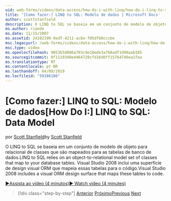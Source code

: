 ```yaml
---
uid: web-forms/videos/data-access/how-do-i-with-linq/how-do-i-linq-to-sql-data-model
title: '[Como fazer:] LINQ to SQL: Modelo de dados | Microsoft Docs'
author: scottstanfield
description: O LINQ to SQL se baseia em um conjunto de modelo de objeto para relacional de classes que são mapeados para as tabelas de banco de dados. Visual Studio 2008 inclui uma superfície de design visual do ORM...
ms.author: riande
ms.date: 11/15/2007
ms.assetid: 24282199-9edf-4211-ac6e-f05df68cccbe
msc.legacyurl: /web-forms/videos/data-access/how-do-i-with-linq/how-do-i-linq-to-sql-data-model
msc.type: video
ms.openlocfilehash: 9053b5d006a703c9e10ede3a768adf1d90aab185
ms.sourcegitcommit: 0f1119340e4464720cfd16d0ff15764746ea1fea
ms.translationtype: MT
ms.contentlocale: pt-BR
ms.lasthandoff: 04/09/2019
ms.locfileid: "59386106"
---
```

# <a name="how-do-i-linq-to-sql-data-model"></a><span data-ttu-id="bf22c-104">[Como fazer:] LINQ to SQL: Modelo de dados</span><span class="sxs-lookup"><span data-stu-id="bf22c-104">[How Do I:] LINQ to SQL: Data Model</span></span>

<span data-ttu-id="bf22c-105">por [Scott Stanfield](https://github.com/scottstanfield)</span><span class="sxs-lookup"><span data-stu-id="bf22c-105">by [Scott Stanfield](https://github.com/scottstanfield)</span></span>

<span data-ttu-id="bf22c-106">O LINQ to SQL se baseia em um conjunto de modelo de objeto para relacional de classes que são mapeados para as tabelas de banco de dados.</span><span class="sxs-lookup"><span data-stu-id="bf22c-106">LINQ to SQL relies on an object-to-relational model set of classes that map to your database tables.</span></span> <span data-ttu-id="bf22c-107">Visual Studio 2008 inclui uma superfície de design visual ORM que mapeia essas tabelas para o código.</span><span class="sxs-lookup"><span data-stu-id="bf22c-107">Visual Studio 2008 includes a visual ORM design surface that maps these tables to code.</span></span>

[<span data-ttu-id="bf22c-108">&#9654;Assista ao vídeo (4 minutos)</span><span class="sxs-lookup"><span data-stu-id="bf22c-108">&#9654; Watch video (4 minutes)</span></span>](https://channel9.msdn.com/Blogs/ASP-NET-Site-Videos/how-do-i-linq-to-sql-data-model)

> [!div class="step-by-step"]
> <span data-ttu-id="bf22c-109">[Anterior](how-do-i-linq-to-sql-overview.md)
> [Próximo](how-do-i-linq-to-sql-querying-the-database.md)</span><span class="sxs-lookup"><span data-stu-id="bf22c-109">[Previous](how-do-i-linq-to-sql-overview.md)
[Next](how-do-i-linq-to-sql-querying-the-database.md)</span></span>

